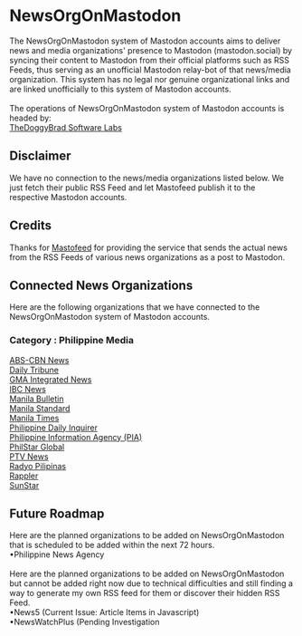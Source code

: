 # NewsOrgOnMastodon
The NewsOrgOnMastodon system of Mastodon accounts aims to deliver news and media organizations' presence to Mastodon (mastodon.social) by syncing their content to Mastodon from their official platforms such as RSS Feeds, thus serving as an unofficial Mastodon relay-bot of that news/media organization. This system has no legal nor genuine organizational links and are linked unofficially to this system of Mastodon accounts. <br><br>
The operations of NewsOrgOnMastodon system of Mastodon accounts is headed by:<br>
[TheDoggyBrad Software Labs](https://github.com/thedoggybrad)

## Disclaimer
We have no connection to the news/media organizations listed below. We just fetch their public RSS Feed and let Mastofeed publish it to the respective Mastodon accounts.

## Credits
Thanks for [Mastofeed](https://mastofeed.org) for providing the service that sends the actual news from the RSS Feeds of various news organizations as a post to Mastodon.

## Connected News Organizations
Here are the following organizations that we have connected to the NewsOrgOnMastodon system of Mastodon accounts.
### Category : Philippine Media
<a rel="me" href="https://mastodon.social/@rssabscbnnews">ABS-CBN News</a><br>
<a rel="me" href="https://mastodon.social/@rssdailytribune">Daily Tribune</a><br>
<a rel="me" href="https://mastodon.social/@rssgma">GMA Integrated News</a><br>
<a rel="me" href="https://mastodon.social/@rssibcnews">IBC News</a><br>
<a rel="me" href="https://mastodon.social/@rssmanilabulletin">Manila Bulletin</a><br>
<a rel="me" href="https://mastodon.social/@rssmanilastandard">Manila Standard</a><br>
<a rel="me" href="https://mastodon.social/@rssmanilatimes">Manila Times</a><br>
<a rel="me" href="https://mastodon.social/@rssphilippinedailyinquirer">Philippine Daily Inquirer</a><br>
<a rel="me" href="https://mastodon.social/@rssphpinfoagency">Philippine Information Agency (PIA)</a><br>
<a rel="me" href="https://mastodon.social/@rssphilstarglobal">PhilStar Global</a><br>
<a rel="me" href="https://mastodon.social/@rssptvnews">PTV News</a><br>
<a rel="me" href="https://mastodon.social/@rssradyopilipinas">Radyo Pilipinas</a><br>
<a rel="me" href="https://mastodon.social/@rssrappler">Rappler</a><br>
<a rel="me" href="https://mastodon.social/@rsssunstar">SunStar</a>


## Future Roadmap
Here are the planned organizations to be added on NewsOrgOnMastodon that is scheduled to be added within the next 72 hours.<br>
•Philippine News Agency
<br><br>
Here are the planned organizations to be added on NewsOrgOnMastodon but cannot be added right now due to technical difficulties and still finding a way to generate my own RSS feed for them or discover their hidden RSS Feed.<br>
•News5 (Current Issue: Article Items in Javascript)
<br>
•NewsWatchPlus (Pending Investigation